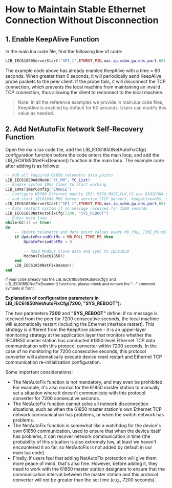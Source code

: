 # How to Maintain Stable Ethernet Connection Without Disconnection

## 1. Enable KeepAlive Function

In the main.lua code file, find the following line of code:

```lua
LIB_IEC61850ServerStart("SPI_1",ETHRST_PIN,mac,ip,subm,gw,dns,port,60)
```

The example code above has already enabled KeepAlive with a time = 60 seconds. When greater than 0 seconds, it will periodically send KeepAlive probe packets to the peer client. If the probe fails, it will disconnect the TCP connection, which prevents the local machine from maintaining an invalid TCP connection, thus allowing the client to reconnect to the local machine.

> Note: In all the reference examples we provide in main.lua code files, KeepAlive is enabled by default for 60 seconds. Users can modify this value as needed.

## 2. Add NetAutoFix Network Self-Recovery Function

Open the main.lua code file, add the LIB_IEC61850NetAutoFixCfg() configuration function before the code enters the main loop, and add the LIB_IEC61850NetFixDeamon() function in the main loop. The example code after adding is as follows:

```lua
-- Add all required 61850 telemetry data points
LIB_IEC61850AddNode("YC_RM", YC_List)
-- Enable system 10ms timer to start working
LIB_10msTimerConfig("ENABLE")
-- Configure W5500 Ethernet module SPI: MISO,MOSI,CLK,CS use D1D2D3D4 pins, RST uses D5 pin
-- and start IEC61850 MMS Server service (TCP Server), keepalive=60s, disable SNTP request
LIB_IEC61850ServerStart("SPI_1",ETHRST_PIN,mac,ip,subm,gw,dns,port,60)--,{192,168,0,105},123,30)
-- Auto restart system if no message received for 7200 seconds
LIB_IEC61850NetAutoFixCfg(7200, "SYS_REBOOT")
-- Enter main loop
while(GC(1) == true)
do
	-- Update telemetry and data point values every MB_POLL_TIME_MS milliseconds
	if UpdatePeriodCntMs > MB_POLL_TIME_MS then
		UpdatePeriodCntMs = 0
		
		-- Read Modbus slave data and sync to IEC61850
		ModbusToIec61850()
	end
	LIB_IEC61850NetFixDeamon()
end
```

<small>If your code already has the LIB_IEC61850NetAutoFixCfg() and LIB_IEC61850NetFixDeamon() functions, please check and remove the "--" comment symbols in front.</small>

**Explanation of configuration parameters in LIB_IEC61850NetAutoFixCfg(7200, "SYS_REBOOT"):**

The two parameters **7200** and **"SYS_REBOOT"** define: if no message is received from the peer for 7200 consecutive seconds, the local machine will automatically restart (including the Ethernet interface restart). This strategy is different from the KeepAlive above - it is an upper-layer monitoring strategy at the application layer that monitors whether the IEC61850 master station has conducted 61850-level Ethernet TCP data communication with this protocol converter within 7200 seconds. In the case of no monitoring for 7200 consecutive seconds, this protocol converter will automatically execute device reset restart and Ethernet TCP communication re-initialization configuration.

Some important considerations:

- The NetAutoFix function is not mandatory, and may even be prohibited. For example, it's also normal for the 61850 master station to manually set a situation where it doesn't communicate with this protocol converter for 7200 consecutive seconds.
- The NetAutoFix function cannot solve all network disconnection situations, such as when the 61850 master station's own Ethernet TCP network communication has problems, or when the switch network has problems.
- The NetAutoFix function is somewhat like a watchdog for the device's own 61850 communication, used to ensure that when the device itself has problems, it can recover network communication in time (the probability of this situation is also extremely low, at least we haven't encountered it so far, so NetAutoFix is not added by default in our main.lua code).
- Finally, if users feel that adding NetAutoFix protection will give them more peace of mind, that's also fine. However, before adding it, they need to work with the 61850 master station designers to ensure that the communication interval between the master station and this protocol converter will not be greater than the set time (e.g., 7200 seconds).
